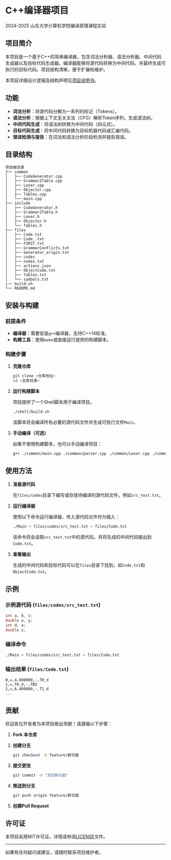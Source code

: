 # C++编译器项目

2024-2025 山东大学计算机学院编译原理课程实验

## 项目简介

本项目是一个基于C++的简单编译器，包含词法分析器、语法分析器、中间代码生成器以及目标代码生成器。编译器能够将源代码转换为中间代码，并最终生成可执行的目标代码。项目结构清晰，便于扩展和维护。

本项目详细设计逻辑及结构声明见[项目说明书](https://github.com/cp-cp/Compiler_SDUCS/blob/main/项目说明.pdf)。

## 功能

- **词法分析**：将源代码分解为一系列的标记（Tokens）。
- **语法分析**：根据上下文无关文法（CFG）解析Token序列，生成语法树。
- **中间代码生成**：将语法树转换为中间代码（四元式）。
- **目标代码生成**：将中间代码转换为目标机器代码或汇编代码。
- **错误检测与报告**：在词法和语法分析阶段检测并报告错误。

## 目录结构

```
项目根目录
├── common
│   ├── CodeGenerator.cpp
│   ├── Grammar2Table.cpp
│   ├── Lexer.cpp
│   ├── Objector.cpp
│   ├── Tables.cpp
│   └── main.cpp
├── include
│   ├── CodeGenerator.h
│   ├── Grammar2Table.h
│   ├── Lexer.h
│   ├── Objector.h
│   └── Tables.h
├── files
│   ├── Code.txt
│   ├── Code_.txt
│   ├── FIRST.txt
│   ├── GrammarConflicts.txt
│   ├── Generator_origin.txt
│   ├── codes
│   ├── nodes.txt
│   ├── actions.json
│   ├── ObjectCode.txt
│   ├── Tables.txt
│   └── symbols.txt
|── build.sh
└── README.md
```

## 安装与构建

### 前提条件

- **编译器**：需要安装`g++`编译器，支持C++14标准。
- **构建工具**：使用`make`或直接运行提供的构建脚本。

### 构建步骤

1. **克隆仓库**

   ```sh
   git clone <仓库地址>
   cd <仓库目录>
   ```

2. **运行构建脚本**

   项目提供了一个Shell脚本用于编译项目。

   ```sh
   ./shell/build.sh
   ```

   该脚本将会编译所有必要的源代码文件并生成可执行文件`Main`。

3. **手动编译（可选）**

   如果不使用构建脚本，也可以手动编译项目：

   ```sh
   g++ ./common/main.cpp ./common/parser.cpp ./common/Lexer.cpp ./common/Objector.cpp ./common/CodeGenerator.cpp ./common/Tables.cpp -o Main -std=c++14 -O2
   ```

## 使用方法

1. **准备源代码**

   在`files/codes`目录下编写或存放待编译的源代码文件，例如`src_test.txt`。

2. **运行编译器**

   使用以下命令运行编译器，传入源代码文件作为输入：

   ```sh
   ./Main < files/codes/src_test.txt > files/Code.txt
   ```

   该命令将会读取`src_test.txt`中的源代码，并将生成的中间代码输出到`Code.txt`。

3. **查看输出**

   生成的中间代码和目标代码可以在`files`目录下找到，如`Code.txt`和`ObjectCode.txt`。

## 示例

### 示例源代码 (`files/codes/src_test.txt`)

```c
int a, b, c;
double x, y;
int d, e;
double z;
```

### 编译命令

```sh
./Main < files/codes/src_test.txt > files/Code.txt
```

### 输出结果 (`files/Code.txt`)

```
0,=,4.600000,-,T0_d
1,=,T0_d,-,TB3
2,=,6.400000,-,T1_d
...
```

## 贡献

欢迎各位开发者为本项目做出贡献！请遵循以下步骤：

1. **Fork 本仓库**
2. **创建分支**

   ```sh
   git checkout -b feature/新功能
   ```

3. **提交更改**

   ```sh
   git commit -m "添加新功能"
   ```

4. **推送到分支**

   ```sh
   git push origin feature/新功能
   ```

5. **创建Pull Request**

## 许可证

本项目采用MIT许可证。详情请参阅[LICENSE](LICENSE)文件。

---

如果有任何疑问或建议，请随时联系项目维护者。
